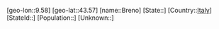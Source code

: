 ﻿---
location: [43.57,9.58]
type: City
tags:
- geo/City


SpocWebEntityId: 29336
isDeleted: false
confidential: public

---
[geo-lon::9.58]
[geo-lat::43.57]
[name::Breno]
[State::]
[Country::[Italy](geo/Continent/Europe/Italy.md)]
[StateId::]
[Population::]
[Unknown::]

